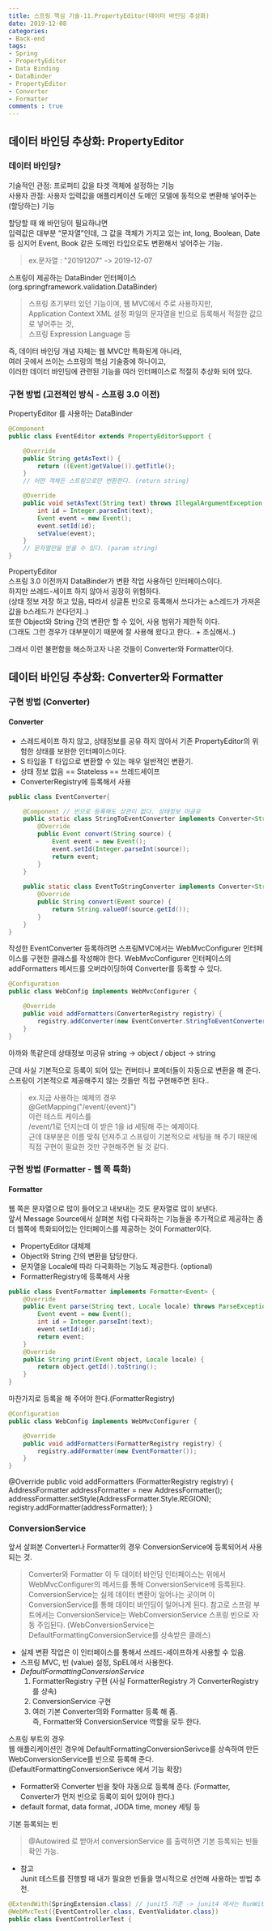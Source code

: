```yaml
---
title: 스프링 핵심 기술-11.PropertyEditor(데이터 바인딩 추상화)
date: 2019-12-08
categories:
- Back-end
tags:
- Spring 
- PropertyEditor
- Data Binding
- DataBinder
- PropertyEditor
- Converter
- Formatter
comments : true
---
```


## 데이터 바인딩 추상화: PropertyEditor
### 데이터 바인딩?
기술적인 관점: 프로퍼티 값을 타겟 객체에 설정하는 기능               
사용자 관점: 사용자 입력값을 애플리케이션 도메인 모델에 동적으로 변환해 넣어주는(할당하는) 기능    

할당할 때 왜 바인딩이 필요하냐면        
입력값은 대부분 “문자열”인데, 그 값을 객체가 가지고 있는 int, long, Boolean, Date 등 심지어 Event, Book 같은 도메인 타입으로도 변환해서 넣어주는 기능.
>ex.문자열 : "20191207" -> 2019-12-07


스프링이 제공하는 DataBinder 인터페이스       
(org.springframework.validation.DataBinder)       

>스프링 초기부터 있던 기능이며, 웹 MVC에서 주로 사용하지만,     
Application Context XML 설정 파일의 문자열을 빈으로 등록해서 적절한 값으로 넣어주는 것,         
스프링 Expression Language 등         

즉, 데이터 바인딩 개념 자체는 웹 MVC만 특화된게 아니라,        
여러 곳에서 쓰이는 스프링의 핵심 기술중에 하나이고,        
이러한 데이터 바인딩에 관련된 기능을 여러 인터페이스로 적절히 추상화 되어 있다.          

### 구현 방법 (고전적인 방식 - 스프링 3.0 이전) 

PropertyEditor 를 사용하는 DataBinder

```java
@Component
public class EventEditor extends PropertyEditorSupport {

    @Override
    public String getAsText() {
        return ((Event)getValue()).getTitle();
    }
    // 어떤 객체든 스트링으로만 변환한다. (return string)

    @Override
    public void setAsText(String text) throws IllegalArgumentException {
        int id = Integer.parseInt(text);
        Event event = new Event();
        event.setId(id);
        setValue(event);
    }
    // 문자열만을 받을 수 있다. (param string)
}
```

PropertyEditor      
스프링 3.0 이전까지 DataBinder가 변환 작업 사용하던 인터페이스이다.      
하지만 쓰레드-세이프 하지 않아서 굉장히 위험하다.         
(상태 정보 저장 하고 있음, 따라서 싱글톤 빈으로 등록해서 쓰다가는 a스레드가 가져온 값을 b스레드가 쓴다던지..)     
또한 Object와 String 간의 변환만 할 수 있어, 사용 범위가 제한적 이다.        
(그래도 그런 경우가 대부분이기 때문에 잘 사용해 왔다고 한다.. + 조심해서..)        


그래서 이런 불편함을 해소하고자 나온 것들이 Converter와 Formatter이다.     

## 데이터 바인딩 추상화: Converter와 Formatter



### 구현 방법 (Converter) 

#### Converter
- 스레드세이프 하지 않고, 상태정보를 공유 하지 않아서 기존 PropertyEditor의 위험한 상태를 보완한 인터페이스이다.        
- S 타입을 T 타입으로 변환할 수 있는 매우 일반적인 변환기.        
- 상태 정보 없음 == Stateless == 쓰레드세이프           
- ConverterRegistry에 등록해서 사용              

```java
public class EventConverter{

    @Component // 빈으로 등록해도 상관이 없다. 상태정보 미공유
    public static class StringToEventConverter implements Converter<String, Event> { // 소스, 타겟 string -> event로 변환
        @Override
        public Event convert(String source) {
            Event event = new Event();
            event.setId(Integer.parseInt(source));
            return event;
        }
    }
    
    public static class EventToStringConverter implements Converter<String, Event> { // 소스, 타겟 string -> event로 변환
        @Override
        public String convert(Event source) {
            return String.valueOf(source.getId());
        }
    }
}
```

작성한 EventConverter 등록하려면 스프링MVC에서는 WebMvcConfigurer 인터페이스를 구현한 클래스를 작성해야 한다. 
WebMvcConfigurer 인터페이스의 addFormatters 메서드를 오버라이딩하여 Converter를 등록할 수 있다.
```java
@Configuration
public class WebConfig implements WebMvcConfigurer {

    @Override
    public void addFormatters(ConverterRegistry registry) {
        registry.addConverter(new EventConverter.StringToEventConverter());
    }
}
```


아까와 똑같은데 상태정보 미공유 string -> object / object -> string       

근데 사실 기본적으로 등록이 되어 있는 컨버터나 포메터들이 자동으로 변환을 해 준다.       
스프링이 기본적으로 제공해주지 않는 것들만 직접 구현해주면 된다..        
      
>ex.지금 사용하는 예제의 경우         
@GetMapping("/event/{event}")      
이런 테스트 케이스를     
/event/1로 던지는데 이 받은 1을 id 세팅해 주는 예제이다.           
근데 대부분은 이름 맞춰 던져주고 스프링이 기본적으로 세팅을 해 주기 때문에                  
직접 구현이 필요한 것만 구현해주면 될 것 같다.               
   

### 구현 방법 (Formatter - 웹 쪽 특화)          
    
#### Formatter        
웹 쪽은 문자열으로 많이 들어오고 내보내는 것도 문자열로 많이 보낸다.           
앞서 Message Source에서 살펴본 처럼 다국화하는 기능들을 추가적으로 제공하는 좀 더 웹쪽에 특화되어있는 인터페이스를 제공하는 것이 Formatter이다.      

- PropertyEditor 대체제          
- Object와 String 간의 변환을 담당한다.               
- 문자열을 Locale에 따라 다국화하는 기능도 제공한다. (optional)           
- FormatterRegistry에 등록해서 사용              


```java
public class EventFormatter implements Formatter<Event> {
    @Override
    public Event parse(String text, Locale locale) throws ParseException {
        Event event = new Event();
        int id = Integer.parseInt(text);
        event.setId(id);
        return event;
    }
    @Override
    public String print(Event object, Locale locale) {
        return object.getId().toString();
    }
}
```
마찬가지로 등록을 해 주어야 한다.(FormatterRegistry)    
```java
@Configuration
public class WebConfig implements WebMvcConfigurer {

    @Override
    public void addFormatters(FormatterRegistry registry) {
        registry.addFormatter(new EventFormatter());
    }
}
```

    
@Override
public void addFormatters (FormatterRegistry registry) {
    AddressFormatter addressFormatter = new AddressFormatter();
    addressFormatter.setStyle(AddressFormatter.Style.REGION);
    registry.addFormatter(addressFormatter);
}
    
    
### ConversionService
앞서 살펴본 Converter나 Formatter의 경우 ConversionService에 등록되어서 사용되는 것.           
>Converter와 Formatter 이 두 데이터 바인딩 인터페이스는 위에서 WebMvcConfigurer의 메서드를 통해 ConversionService에 등록된다. ConversionService는 실제 데이터 변환이 일어나는 곳이며 이 ConversionService를 통해 데이터 바인딩이 일어나게 된다. 참고로 스프링 부트에서는 ConversionService는 WebConversionService 스프링 빈으로 자동 주입된다. (WebConversionService는 DefaultFormattingConversionService를 상속받은 클래스)



- 실제 변환 작업은 이 인터페이스를 통해서 쓰레드-세이프하게 사용할 수 있음.      
- 스프링 MVC, 빈 (value) 설정, SpEL에서 사용한다.     
- *DefaultFormattingConversionService*       
  1. FormatterRegistry 구현 (사실 FormatterRegistry 가 ConverterRegistry를 상속)      
  2. ConversionService 구현        
  3. 여러 기본 Converter의와 Formatter 등록 해 줌.        
  즉, Formatter와 ConversionService 역할을 모두 한다.    



스프링 부트의 경우        
웹 애플리케이션인 경우에 DefaultFormattingConversionSerivce를 상속하여 만든 WebConversionService를 빈으로 등록해 준다.     
(DefaultFormattingConversionSerivce 에서 기능 확장)       
* Formatter와 Converter 빈을 찾아 자동으로 등록해 준다. (Formatter, Converter가 먼저 빈으로 등록이 되어 있어야 한다.)          
* default format, data format, JODA time, money 세팅 등           

기본 등록되는 빈             
>@Autowired 로 받아서 conversionService 를 출력하면 기본 등록되는 빈들 확인 가능.            


+ 참고        
Junit 테스트를 진행할 때 내가 필요한 빈들을 명시적으로 선언해 사용하는 방법 추천.         
```java
@ExtendWith(SpringExtension.class) // junit5 기준 -> junit4 에서는 RunWith 사용
@WebMvcTest({EventController.class, EventValidator.class})
public class EventControllerTest {
```



